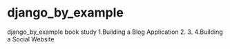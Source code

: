 # django_by_example
django_by_example book study
1.Building a Blog Application
2.
3.
4.Building a Social Website

